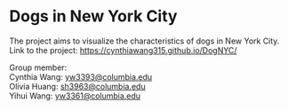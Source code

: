 # Dogs in New York City

The project aims to visualize the characteristics of dogs in New York City.
Link to the project: https://cynthiawang315.github.io/DogNYC/


Group member:  
Cynthia Wang: yw3393@columbia.edu  
Olivia Huang: sh3963@columbia.edu  
Yihui Wang: yw3361@columbia.edu
